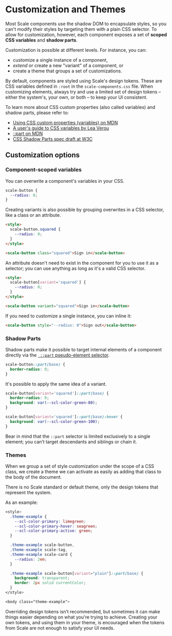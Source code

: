 # Customization and Themes

Most Scale components use the shadow DOM to encapsulate styles, so you can't modify their styles by targeting them with a plain CSS selector. To allow for customization, however, each component exposes a set of **scoped CSS variables** and **shadow parts**.

Customization is possible at different levels. For instance, you can:

- customize a single instance of a component,
- _extend_ or create a new "variant" of a component, or
- create a theme that groups a set of customizations.

By default, components are styled using Scale's design tokens. These are CSS variables defined in `:root` in the `scale-components.css` file. When customizing elements, always try and use a limited set of design tokens – either the system's, your own, or both – to keep your UI consistent.

To learn more about CSS custom properties (also called variables) and shadow parts, please refer to:

- [Using CSS custom properties (variables) on MDN](https://developer.mozilla.org/en-US/docs/Web/CSS/Using_CSS_custom_properties)
- [A user's guide to CSS variables by Lea Verou](https://increment.com/frontend/a-users-guide-to-css-variables/)
- [::part on MDN](https://developer.mozilla.org/en-US/docs/Web/CSS/::part)
- [CSS Shadow Parts spec draft at W3C](https://drafts.csswg.org/css-shadow-parts-1/#part)

## Customization options

### Component-scoped variables

You can overwrite a component's variables in your CSS.

```css
scale-button {
  --radius: 0;
}
```

Creating variants is also possible by grouping overwrites in a CSS selector, like a class or an attribute.

```html
<style>
  scale-button.squared {
    --radius: 0;
  }
</style>

<scale-button class="squared">Sign in</scale-button>
```

An attribute doesn't need to exist in the component for you to use it as a selector; you can use anything as long as it's a valid CSS selector.

```html
<style>
  scale-button[variant='squared'] {
    --radius: 0;
  }
</style>

<scale-button variant="squared">Sign in</scale-button>
```

If you need to customize a single instance, you can inline it:

```html
<scale-button style="--radius: 0">Sign out</scale-button>
```

### Shadow Parts

Shadow parts make it possible to target internal elements of a component directly via the [` ::part` pseudo-element selector](https://developer.mozilla.org/en-US/docs/Web/CSS/::part).

```css
scale-button::part(base) {
  border-radius: 0;
}
```

It's possible to apply the same idea of a variant.

```css
scale-button[variant='squared']::part(base) {
  border-radius: 0;
  background: var(--scl-color-green-80);
}

scale-button[variant='squared']::part(base):hover {
  background: var(--scl-color-green-100);
}
```

Bear in mind that the `::part` selector is limited exclusively to a single element; you can’t target descendants and siblings or chain it.

### Themes

When we group a set of style customization under the scope of a CSS class, we create a theme we can activate as easily as adding that class to the body of the document.

There is no Scale standard or default theme, only the design tokens that represent the system.

As an example:

```css
<style>
  .theme-example {
    --scl-color-primary: limegreen;
    --scl-color-primary-hover: seagreen;
    --scl-color-primary-active: green;
  }

  .theme-example scale-button,
  .theme-example scale-tag,
  .theme-example scale-card {
    --radius: 2em;
  }

  .theme-example scale-button[variant="plain"]::part(base) {
    background: transparent;
    border: 2px solid currentColor;
  }
</style>

<body class="theme-example">
```

Overriding design tokens isn’t recommended, but sometimes it can make things easier depending on what you're trying to achieve. Creating your own tokens, and using them in your theme, is encouraged when the tokens from Scale are not enough to satisfy your UI needs.
